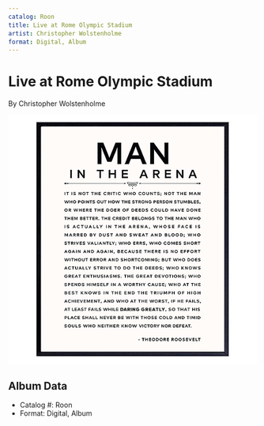 ```yaml
---
catalog: Roon
title: Live at Rome Olympic Stadium
artist: Christopher Wolstenholme
format: Digital, Album
---
```


# Live at Rome Olympic Stadium

By Christopher Wolstenholme

![](../../assets/albumcovers/Christopher_Wolstenholme-Live_at_Rome_Olympic_Stadium.png)

## Album Data

- Catalog #: Roon
- Format: Digital, Album

